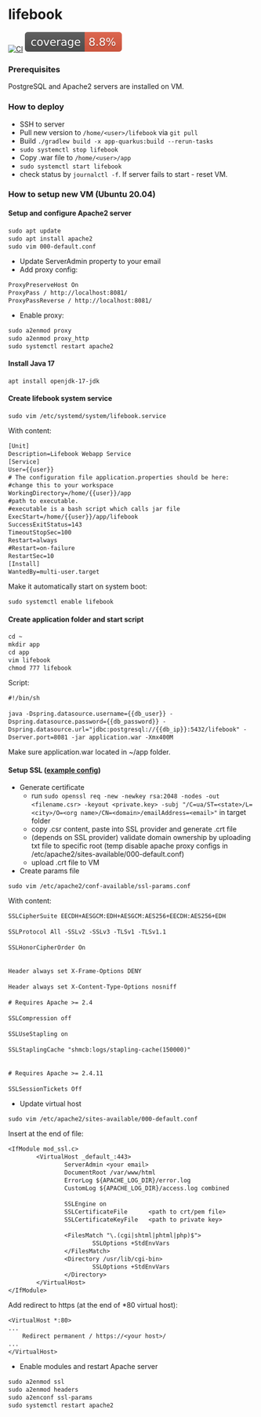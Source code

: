 # lifebook
[![CI](https://github.com/rockmanck/lifebook/actions/workflows/main.yml/badge.svg)](https://github.com/rockmanck/lifebook/actions/workflows/main.yml)
![Coverage](.github/badges/jacoco.svg)

### Prerequisites
PostgreSQL and Apache2 servers are installed on VM.

### How to deploy
* SSH to server
* Pull new version to `/home/<user>/lifebook` via `git pull`
* Build `./gradlew build -x app-quarkus:build --rerun-tasks`
* `sudo systemctl stop lifebook`
* Copy .war file to `/home/<user>/app`
* `sudo systemctl start lifebook`
* check status by `journalctl -f`. If server fails to start - reset VM.

### How to setup new VM (Ubuntu 20.04)
#### Setup and configure Apache2 server
```shell
sudo apt update
sudo apt install apache2
sudo vim 000-default.conf
```
* Update ServerAdmin property to your email
* Add proxy config:
```text
ProxyPreserveHost On
ProxyPass / http://localhost:8081/
ProxyPassReverse / http://localhost:8081/
```

* Enable proxy:
```shell
sudo a2enmod proxy
sudo a2enmod proxy_http
sudo systemctl restart apache2
```

#### Install Java 17
```shell
apt install openjdk-17-jdk
```

#### Create lifebook system service
```shell
sudo vim /etc/systemd/system/lifebook.service
```

With content:
```properties
[Unit]
Description=Lifebook Webapp Service
[Service]
User={{user}}
# The configuration file application.properties should be here:
#change this to your workspace
WorkingDirectory=/home/{{user}}/app
#path to executable. 
#executable is a bash script which calls jar file
ExecStart=/home/{{user}}/app/lifebook
SuccessExitStatus=143
TimeoutStopSec=100
Restart=always
#Restart=on-failure
RestartSec=10
[Install]
WantedBy=multi-user.target
```

Make it automatically start on system boot:
```shell
sudo systemctl enable lifebook
```

#### Create application folder and start script
```shell
cd ~
mkdir app
cd app
vim lifebook
chmod 777 lifebook
```

Script:
```shell
#!/bin/sh

java -Dspring.datasource.username={{db_user}} -Dspring.datasource.password={{db_password}} -Dspring.datasource.url="jdbc:postgresql://{{db_ip}}:5432/lifebook" -Dserver.port=8081 -jar application.war -Xmx400M
```

Make sure application.war located in ~/app folder.

#### Setup SSL ([example config](https://www.arubacloud.com/tutorial/how-to-enable-https-protocol-with-apache-2-on-ubuntu-20-04.aspx))
* Generate certificate
    * run `sudo openssl req -new -newkey rsa:2048 -nodes -out <filename.csr> -keyout <private.key> -subj "/C=ua/ST=<state>/L=<city>/O=<org name>/CN=<domain>/emailAddress=<email>"` in target folder
    * copy .csr content, paste into SSL provider and generate .crt file
    * (depends on SSL provider) validate domain ownership by uploading txt file to specific root (temp disable apache proxy configs in /etc/apache2/sites-available/000-default.conf)
    * upload .crt file to VM
* Create params file
```shell
sudo vim /etc/apache2/conf-available/ssl-params.conf
```

With content:
```properties
SSLCipherSuite EECDH+AESGCM:EDH+AESGCM:AES256+EECDH:AES256+EDH
    
SSLProtocol All -SSLv2 -SSLv3 -TLSv1 -TLSv1.1

SSLHonorCipherOrder On


Header always set X-Frame-Options DENY

Header always set X-Content-Type-Options nosniff

# Requires Apache >= 2.4

SSLCompression off

SSLUseStapling on

SSLStaplingCache "shmcb:logs/stapling-cache(150000)"


# Requires Apache >= 2.4.11

SSLSessionTickets Off
```

* Update virtual host
```shell
sudo vim /etc/apache2/sites-available/000-default.conf
```

Insert at the end of file:
```properties
<IfModule mod_ssl.c>
        <VirtualHost _default_:443>
                ServerAdmin <your email>
                DocumentRoot /var/www/html
                ErrorLog ${APACHE_LOG_DIR}/error.log
                CustomLog ${APACHE_LOG_DIR}/access.log combined 

                SSLEngine on
                SSLCertificateFile      <path to crt/pem file>
                SSLCertificateKeyFile   <path to private key>

                <FilesMatch "\.(cgi|shtml|phtml|php)$">
                        SSLOptions +StdEnvVars
                </FilesMatch>
                <Directory /usr/lib/cgi-bin>
                        SSLOptions +StdEnvVars
                </Directory>
        </VirtualHost>
</IfModule>
```

Add redirect to https (at the end of *80 virtual host):
```properties
<VirtualHost *:80>
...
    Redirect permanent / https://<your host>/
...
</VirtualHost>
```

* Enable modules and restart Apache server
```shell
sudo a2enmod ssl
sudo a2enmod headers
sudo a2enconf ssl-params
sudo systemctl restart apache2
```